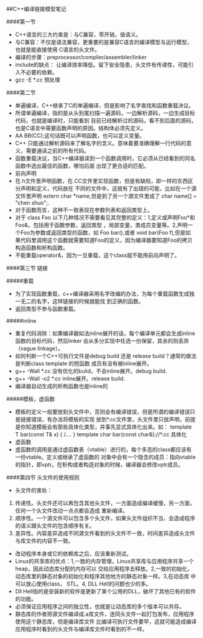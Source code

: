 ##C++编译链接模型笔记

####第一节
- C++语言的三大约束是：与C兼容，零开销，值语义。
- 与C兼容：不仅是语法兼容，更重要的是兼容C语言的编译模型与运行模型，也就是能直接使用
  C语言的头文件。
- 编译的步骤：preprocessor/complier/assembler/linker
- include的缺点： 让编译效率降低。留下安全隐患，头文件有传递性，可能引入不必要的依赖。
- gcc -E *.cc 预处理 

####第二节
- 单遍编译，C++继承了C的单遍编译，但是影响了名字查找和函数重载决议。
- 所谓单遍编译，指的是从头到尾扫描一遍源码，一边解析源码，一边生成目标代码，也就是编译时，只能看到
目前已经解析过的源码，看不到后面的源码，也是C语言中需要函数声明的原因。结构体必须先定义。
- AA BB(CC);这句话既可以声明函数，也可以定义变量。
- C++ 只能通过解析源码来了解名字的含义。意味着要准确理解一行代码的意义，需要通读之前的所有代码。
- 函数重载决议，当C++编译器读到一个函数调用时，它必须从已经看到的同名函数中选出最佳的函数，哪怕后面
出现了更合适的匹配。
- 前向声明
- 在.h文件里声明函数，在.CC文件里实现函数，但是有缺陷，即一样的东西区分声明和定义，代码放在
不同的文件中，这就有了出错的可能，比如在一个源文件里声明 extern char *name,但是到了另一个源文件里成了
char name[] = "chen shuo";.
- 对于函数而言，这种不一致表现在参数列表和返回类型上。
- 对于 class Foo 以下几种情况不需要看见其完整的定义：1,定义或声明Foo*和Foo&，包括用于函数参数，返回类型
，局部变量，类成员变量等。2,声明一个Foo为参数或返回类型的函数，如 Foo bar(),或者 void bar(Foo f),但是如
果代码里调用这个函数就需要知道Foo的定义，因为编译器要知道Foo的拷贝构造函数和析构函数。
- 不能重载operator&，因为一旦重载，这个class就不能用前向声明了。

####第三节 链接

#####重载
- 为了实现函数重载，c++编译器采用名字改编的办法，为每个重载函数生成独一无二的名字，这样链接的时候就能找
到正确的函数。
- 返回类型不参与函数重载。

#####inline
- 重复代码消除：如果编译器如法inline展开的话，每个编译单元都会生成inline函数的目标代码，然后linker
会从多分实现中任选一份保留，其余的则丢弃（vague linkage）。
- 如何判断一个C++可执行文件是debug build 还是 release build？通常的做法是判断class template 的短函数
成员有没有被inline展开。
- g++ -Wall *.cc 没有优化的bulid，不会inline展开。debug build.
- g++ -Wall -o2 *.cc inline展开。release build.
- 编译器自动生成的析构函数也是inline的

#####模板，虚函数
- 模板的定义一般要放到头文件中，否则会有编译错误，但是所谓的编译错误只是链接错误，有办法将模板的实现
放到*.cc文件里，头文件里只放声明，前提是你知道模板会有那些具体化类型，并事先显式具体化出来。如：
 template<typename T>
 T bar(const T& x)
 {
	/....
 }
 template char bar(const char&);//*.cc 具体化
- 虚函数
- 虚函数的调用是通过虚函数表（vtable）进行的，每个多态的class都应该有一份vtable。定义或继承了虚函数的
对象中会有一个隐含的成员：指向vtable的指针，即vptr。在析构或者构造对象的时候，编译器会修改vptr成员。
 
####第四节 头文件的使用规则
- 头文件的害处：
1. 传递性。头文件还可以再包含其他头文件，一方面造成编译缓慢，另一方面，任何一个头文件改动一点点都会造成
重新编译。
2. 顺序性。一个源文件可以包含多个头文件，如果头文件组织不当，会造成程序的语义跟头文件的包含顺序有关。
3. 差异性。内容差异造成不同源文件看到的头文件不一致，时间差异造成头文件与库文件的内容不一致。
- 改动程序本身或它的依赖库之后，应该重新测试。
- Linux的共享库的优点：1,一致的内存管理，Linux共享库与应用程序共享一个heap，因此动态库分配的内存可以
交给应用程序去释放。2,一致的初始化，动态库里的静态对象的初始化和程序其他地方的静态对象一样。3,在动态库
中可以放心使用class， STL。4, DLL Hell的问题也少的多。
- Dll Hell指的是安装新的软件是更新了某个公用的DLL，破坏了其他已有的软件的功能。
- 必须保证应用程序之间的独立性，也就是让动态库的多个版本可以共存。
- 静态库的作者把源文件编译成.a库文件，连同头文件一起打包发布，应用程序使用这个静态库，但是编译库文件
比编译可执行文件要早，这就可能造成编译应用程序时看到的头文件与编译库文件时看到的不一样。
